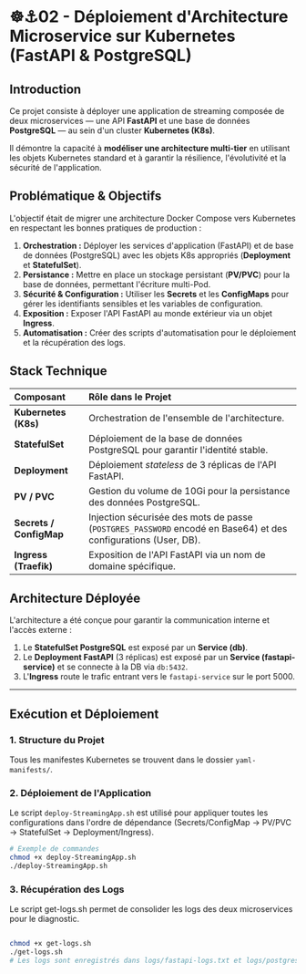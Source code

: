 #  ☸️⚓02 - Déploiement d'Architecture Microservice sur Kubernetes (FastAPI & PostgreSQL)

## Introduction
Ce projet consiste à déployer une application de streaming composée de deux microservices — une API **FastAPI** et une base de données **PostgreSQL** — au sein d'un cluster **Kubernetes (K8s)**.

Il démontre la capacité à **modéliser une architecture multi-tier** en utilisant les objets Kubernetes standard et à garantir la résilience, l'évolutivité et la sécurité de l'application.

##  Problématique & Objectifs
L'objectif était de migrer une architecture Docker Compose vers Kubernetes en respectant les bonnes pratiques de production :

1.  **Orchestration :** Déployer les services d'application (FastAPI) et de base de données (PostgreSQL) avec les objets K8s appropriés (**Deployment** et **StatefulSet**).
2.  **Persistance :** Mettre en place un stockage persistant (**PV/PVC**) pour la base de données, permettant l'écriture multi-Pod.
3.  **Sécurité & Configuration :** Utiliser les **Secrets** et les **ConfigMaps** pour gérer les identifiants sensibles et les variables de configuration.
4.  **Exposition :** Exposer l'API FastAPI au monde extérieur via un objet **Ingress**.
5.  **Automatisation :** Créer des scripts d'automatisation pour le déploiement et la récupération des logs.

##  Stack Technique
| Composant | Rôle dans le Projet |
| :--- | :--- |
| **Kubernetes (K8s)** | Orchestration de l'ensemble de l'architecture. |
| **StatefulSet** | Déploiement de la base de données PostgreSQL pour garantir l'identité stable. |
| **Deployment** | Déploiement *stateless* de 3 réplicas de l'API FastAPI. |
| **PV / PVC** | Gestion du volume de 10Gi pour la persistance des données PostgreSQL. |
| **Secrets / ConfigMap** | Injection sécurisée des mots de passe (`POSTGRES_PASSWORD` encodé en Base64) et des configurations (User, DB). |
| **Ingress (Traefik)** | Exposition de l'API FastAPI via un nom de domaine spécifique. |

##  Architecture Déployée
L'architecture a été conçue pour garantir la communication interne et l'accès externe :
1.  Le **StatefulSet PostgreSQL** est exposé par un **Service (db)**.
2.  Le **Deployment FastAPI** (3 réplicas) est exposé par un **Service (fastapi-service)** et se connecte à la DB via `db:5432`.
3.  L'**Ingress** route le trafic entrant vers le `fastapi-service` sur le port 5000.



---

##  Exécution et Déploiement

### 1. Structure du Projet
Tous les manifestes Kubernetes se trouvent dans le dossier `yaml-manifests/`.

### 2. Déploiement de l'Application
Le script `deploy-StreamingApp.sh` est utilisé pour appliquer toutes les configurations dans l'ordre de dépendance (Secrets/ConfigMap $\rightarrow$ PV/PVC $\rightarrow$ StatefulSet $\rightarrow$ Deployment/Ingress).

```bash
# Exemple de commandes
chmod +x deploy-StreamingApp.sh
./deploy-StreamingApp.sh
  ```


### 3. Récupération des Logs
Le script get-logs.sh permet de consolider les logs des deux microservices pour le diagnostic.


```Bash

chmod +x get-logs.sh
./get-logs.sh
# Les logs sont enregistrés dans logs/fastapi-logs.txt et logs/postgres-logs.txt
 ```
